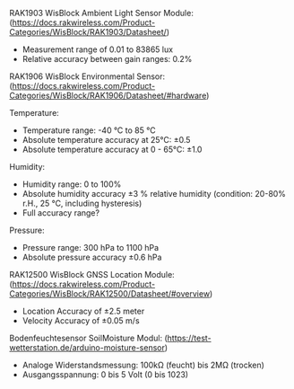 RAK1903 WisBlock Ambient Light Sensor Module:
(https://docs.rakwireless.com/Product-Categories/WisBlock/RAK1903/Datasheet/)
- Measurement range of 0.01 to 83865 lux
- Relative accuracy between gain ranges: 0.2%


RAK1906 WisBlock Environmental Sensor: 
(https://docs.rakwireless.com/Product-Categories/WisBlock/RAK1906/Datasheet/#hardware)

Temperature:
- Temperature range: -40 °C to 85 °C
- Absolute temperature accuracy at 25°C: ±0.5
- Absolute temperature accuracy at 0 - 65°C: ±1.0

Humidity:
- Humidity range: 0 to 100%
- Absolute humidity accuracy ±3 % relative humidity (condition: 20-80% r.H., 25 °C, including hysteresis)
- Full accuracy range?

Pressure:
- Pressure range: 300 hPa to 1100 hPa
- Absolute pressure accuracy ±0.6 hPa


RAK12500 WisBlock GNSS Location Module:
(https://docs.rakwireless.com/Product-Categories/WisBlock/RAK12500/Datasheet/#overview)
- Location Accuracy of ±2.5 meter
- Velocity Accuracy of ±0.05 m/s


Bodenfeuchtesensor SoilMoisture Modul:
(https://test-wetterstation.de/arduino-moisture-sensor)
- Analoge Widerstandsmessung: 100kΩ (feucht) bis 2MΩ (trocken)
- Ausgangsspannung: 0 bis 5 Volt (0 bis 1023)
